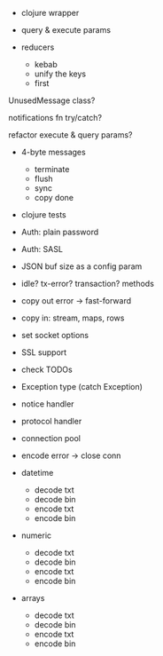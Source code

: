 - clojure wrapper
- query & execute params

- reducers
  - kebab
  - unify the keys
  - first

UnusedMessage class?

notifications fn try/catch?

refactor execute & query params?

- 4-byte messages
  - terminate
  - flush
  - sync
  - copy done
- clojure tests
- Auth: plain password
- Auth: SASL
- JSON buf size as a config param
- idle? tx-error? transaction? methods
- copy out error -> fast-forward
- copy in: stream, maps, rows
- set socket options
- SSL support
- check TODOs
- Exception type (catch Exception)
- notice handler
- protocol handler
- connection pool

- encode error -> close conn

- datetime
  - decode txt
  - decode bin
  - encode txt
  - encode bin
- numeric
  - decode txt
  - decode bin
  - encode txt
  - encode bin
- arrays
  - decode txt
  - decode bin
  - encode txt
  - encode bin
